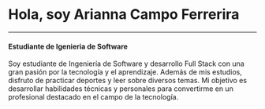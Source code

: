<h1>Hola, soy Arianna Campo Ferrerira</h1>
<hr>
<h4>Estudiante de Igenieria de Software</h4>
<p>Soy estudiante de Ingeniería de Software y desarrollo Full Stack con una gran pasión por la tecnología y el aprendizaje. Además de mis estudios, disfruto de practicar deportes y leer sobre diversos temas. Mi objetivo es desarrollar habilidades técnicas y personales para convertirme en un profesional destacado en el campo de la tecnología.</p>
